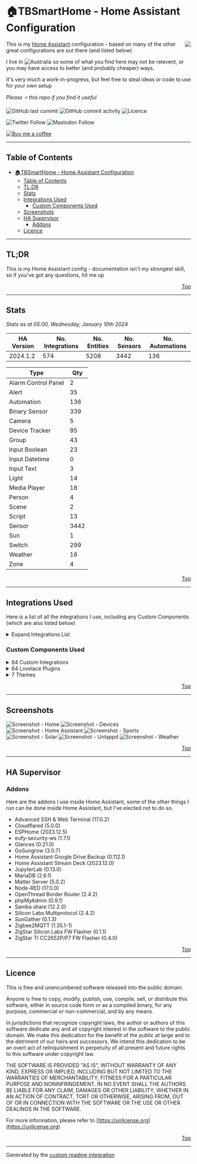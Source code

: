 # 🏠TBSmartHome - Home Assistant Configuration

<img align="right" src="./.assets/logo.png?raw=true">

This is my [Home Assistant](https://www.home-assistant.io/) configuration - based on many of the other great configurations are out there (and listed below)

I live in ![Australia](http://flags.ox3.in/mini/au.png) so some of what you find here may not be relevent, or you may have access to better (and probably cheaper) ways.

It's very much a work-in-progress, but feel free to steal ideas or code to use for your own setup

_Please :star: this repo if you find it useful_

![GitHub last commit](https://img.shields.io/github/last-commit/bacco007/HomeAssistantConfig?style=flat-square)
![GitHub commit activity](https://img.shields.io/github/commit-activity/w/bacco007/HomeAssistantConfig?style=flat-square)
![Licence](https://img.shields.io/badge/license-Unlicense-blue.svg?style=flat-square)

![Twitter Follow](https://img.shields.io/twitter/follow/bacco007?style=social)
![Mastodon Follow](https://img.shields.io/mastodon/follow/000451950?domain=https%3A%2F%2Fmastodon.social&style=social)

[![Buy me a coffee][buymeacoffee-shield]][buymeacoffee]

---

## Table of Contents

- [🏠TBSmartHome - Home Assistant Configuration](#tbsmarthome---home-assistant-configuration)
  - [Table of Contents](#table-of-contents)
  - [TL;DR](#tldr)
  - [Stats](#stats)
  - [Integrations Used](#integrations-used)
    - [Custom Components Used](#custom-components-used)
  - [Screenshots](#screenshots)
  - [HA Supervisor](#ha-supervisor)
    - [Addons](#addons)
  - [Licence](#licence)

---

## TL;DR

This is my Home Assistant config - documentation isn't my strongest skill, so if you've got any questions, hit me up

<p align="right"><a href="#top" title="Back to top">Top</a></p>

---

## Stats

_Stats as at 05:00, Wednesday, January 10th 2024_

| HA Version                               | No. Integrations                                        | No. Entities | No. Sensors | No. Automations |
| ---------------------------------------- | ------------------------------------------------------- | ------------ | ----------- | --------------- |
| 2024.1.2 | 574     | 5208         | 3442 | 136 |

Type | Qty
-- | --
Alarm Control Panel | 2
Alert | 35
Automation | 136
Binary Sensor | 339
Camera | 5
Device Tracker | 95
Group | 43
Input Boolean | 23
Input Datetime | 0
Input Text | 3
Light | 14
Media Player | 18
Person | 4
Scene | 2
Script | 13
Sensor | 3442
Sun | 1
Switch | 299
Weather | 16
Zone | 4

<p align="right"><a href="#top" title="Back to top">Top</a></p>

---

## Integrations Used

Here is a list of all the integrations I use, including any Custom Components (which are also listed below)

<details>
<summary>Expand Integrations List</summary>

| Name |
| --- |
| [accuweather](https://www.home-assistant.io/components/accuweather) |
| [accuweather.sensor](https://www.home-assistant.io/components/accuweather.sensor) |
| [accuweather.weather](https://www.home-assistant.io/components/accuweather.weather) |
| [adaptive_lighting](https://www.home-assistant.io/components/adaptive_lighting) |
| [adaptive_lighting.switch](https://www.home-assistant.io/components/adaptive_lighting.switch) |
| [adguard](https://www.home-assistant.io/components/adguard) |
| [adguard.sensor](https://www.home-assistant.io/components/adguard.sensor) |
| [adguard.switch](https://www.home-assistant.io/components/adguard.switch) |
| [airvisual](https://www.home-assistant.io/components/airvisual) |
| [airvisual.sensor](https://www.home-assistant.io/components/airvisual.sensor) |
| [airvisual_pro](https://www.home-assistant.io/components/airvisual_pro) |
| [alarm_control_panel](https://www.home-assistant.io/components/alarm_control_panel) |
| [alert](https://www.home-assistant.io/components/alert) |
| [analytics](https://www.home-assistant.io/components/analytics) |
| [androidtv](https://www.home-assistant.io/components/androidtv) |
| [androidtv.media_player](https://www.home-assistant.io/components/androidtv.media_player) |
| [androidtv_remote](https://www.home-assistant.io/components/androidtv_remote) |
| [androidtv_remote.media_player](https://www.home-assistant.io/components/androidtv_remote.media_player) |
| [androidtv_remote.remote](https://www.home-assistant.io/components/androidtv_remote.remote) |
| [anniversaries](https://www.home-assistant.io/components/anniversaries) |
| [anniversaries.calendar](https://www.home-assistant.io/components/anniversaries.calendar) |
| [anniversaries.sensor](https://www.home-assistant.io/components/anniversaries.sensor) |
| [api](https://www.home-assistant.io/components/api) |
| [apple_tv](https://www.home-assistant.io/components/apple_tv) |
| [apple_tv.media_player](https://www.home-assistant.io/components/apple_tv.media_player) |
| [apple_tv.remote](https://www.home-assistant.io/components/apple_tv.remote) |
| [application_credentials](https://www.home-assistant.io/components/application_credentials) |
| [assist_pipeline](https://www.home-assistant.io/components/assist_pipeline) |
| [astroweather](https://www.home-assistant.io/components/astroweather) |
| [astroweather.binary_sensor](https://www.home-assistant.io/components/astroweather.binary_sensor) |
| [astroweather.sensor](https://www.home-assistant.io/components/astroweather.sensor) |
| [astroweather.weather](https://www.home-assistant.io/components/astroweather.weather) |
| [auth](https://www.home-assistant.io/components/auth) |
| [auto_backup](https://www.home-assistant.io/components/auto_backup) |
| [auto_backup.sensor](https://www.home-assistant.io/components/auto_backup.sensor) |
| [automation](https://www.home-assistant.io/components/automation) |
| [average](https://www.home-assistant.io/components/average) |
| [average.sensor](https://www.home-assistant.io/components/average.sensor) |
| [bayesian.binary_sensor](https://www.home-assistant.io/components/bayesian.binary_sensor) |
| [binary_sensor](https://www.home-assistant.io/components/binary_sensor) |
| [ble_monitor](https://www.home-assistant.io/components/ble_monitor) |
| [ble_monitor.binary_sensor](https://www.home-assistant.io/components/ble_monitor.binary_sensor) |
| [ble_monitor.device_tracker](https://www.home-assistant.io/components/ble_monitor.device_tracker) |
| [ble_monitor.sensor](https://www.home-assistant.io/components/ble_monitor.sensor) |
| [blitzortung](https://www.home-assistant.io/components/blitzortung) |
| [blitzortung.geo_location](https://www.home-assistant.io/components/blitzortung.geo_location) |
| [blitzortung.sensor](https://www.home-assistant.io/components/blitzortung.sensor) |
| [blueprint](https://www.home-assistant.io/components/blueprint) |
| [bluetooth](https://www.home-assistant.io/components/bluetooth) |
| [bluetooth_adapters](https://www.home-assistant.io/components/bluetooth_adapters) |
| [bluetooth_le_tracker.device_tracker](https://www.home-assistant.io/components/bluetooth_le_tracker.device_tracker) |
| [browser_mod](https://www.home-assistant.io/components/browser_mod) |
| [browser_mod.binary_sensor](https://www.home-assistant.io/components/browser_mod.binary_sensor) |
| [browser_mod.camera](https://www.home-assistant.io/components/browser_mod.camera) |
| [browser_mod.light](https://www.home-assistant.io/components/browser_mod.light) |
| [browser_mod.media_player](https://www.home-assistant.io/components/browser_mod.media_player) |
| [browser_mod.sensor](https://www.home-assistant.io/components/browser_mod.sensor) |
| [bureau_of_meteorology](https://www.home-assistant.io/components/bureau_of_meteorology) |
| [bureau_of_meteorology.sensor](https://www.home-assistant.io/components/bureau_of_meteorology.sensor) |
| [bureau_of_meteorology.weather](https://www.home-assistant.io/components/bureau_of_meteorology.weather) |
| [button](https://www.home-assistant.io/components/button) |
| [calendar](https://www.home-assistant.io/components/calendar) |
| [camera](https://www.home-assistant.io/components/camera) |
| [cast](https://www.home-assistant.io/components/cast) |
| [cast.media_player](https://www.home-assistant.io/components/cast.media_player) |
| [cert_expiry](https://www.home-assistant.io/components/cert_expiry) |
| [cert_expiry.sensor](https://www.home-assistant.io/components/cert_expiry.sensor) |
| [climate](https://www.home-assistant.io/components/climate) |
| [clock_drift](https://www.home-assistant.io/components/clock_drift) |
| [cloud](https://www.home-assistant.io/components/cloud) |
| [cloud.binary_sensor](https://www.home-assistant.io/components/cloud.binary_sensor) |
| [cloud.stt](https://www.home-assistant.io/components/cloud.stt) |
| [cloud.tts](https://www.home-assistant.io/components/cloud.tts) |
| [cloudflare_tunnel_monitor](https://www.home-assistant.io/components/cloudflare_tunnel_monitor) |
| [cloudflare_tunnel_monitor.sensor](https://www.home-assistant.io/components/cloudflare_tunnel_monitor.sensor) |
| [co2signal](https://www.home-assistant.io/components/co2signal) |
| [co2signal.sensor](https://www.home-assistant.io/components/co2signal.sensor) |
| [color_extractor](https://www.home-assistant.io/components/color_extractor) |
| [command_line](https://www.home-assistant.io/components/command_line) |
| [command_line.binary_sensor](https://www.home-assistant.io/components/command_line.binary_sensor) |
| [command_line.sensor](https://www.home-assistant.io/components/command_line.sensor) |
| [config](https://www.home-assistant.io/components/config) |
| [conversation](https://www.home-assistant.io/components/conversation) |
| [counter](https://www.home-assistant.io/components/counter) |
| [cover](https://www.home-assistant.io/components/cover) |
| [cupertino](https://www.home-assistant.io/components/cupertino) |
| [custom_templates](https://www.home-assistant.io/components/custom_templates) |
| [daily](https://www.home-assistant.io/components/daily) |
| [daily.sensor](https://www.home-assistant.io/components/daily.sensor) |
| [default_config](https://www.home-assistant.io/components/default_config) |
| [derivative](https://www.home-assistant.io/components/derivative) |
| [derivative.sensor](https://www.home-assistant.io/components/derivative.sensor) |
| [device_automation](https://www.home-assistant.io/components/device_automation) |
| [device_tracker](https://www.home-assistant.io/components/device_tracker) |
| [dhcp](https://www.home-assistant.io/components/dhcp) |
| [diagnostics](https://www.home-assistant.io/components/diagnostics) |
| [doomsday_clock.sensor](https://www.home-assistant.io/components/doomsday_clock.sensor) |
| [dyson_local](https://www.home-assistant.io/components/dyson_local) |
| [dyson_local.binary_sensor](https://www.home-assistant.io/components/dyson_local.binary_sensor) |
| [dyson_local.button](https://www.home-assistant.io/components/dyson_local.button) |
| [dyson_local.climate](https://www.home-assistant.io/components/dyson_local.climate) |
| [dyson_local.fan](https://www.home-assistant.io/components/dyson_local.fan) |
| [dyson_local.select](https://www.home-assistant.io/components/dyson_local.select) |
| [dyson_local.sensor](https://www.home-assistant.io/components/dyson_local.sensor) |
| [dyson_local.switch](https://www.home-assistant.io/components/dyson_local.switch) |
| [energy](https://www.home-assistant.io/components/energy) |
| [energy.sensor](https://www.home-assistant.io/components/energy.sensor) |
| [esphome](https://www.home-assistant.io/components/esphome) |
| [esphome.button](https://www.home-assistant.io/components/esphome.button) |
| [esphome.sensor](https://www.home-assistant.io/components/esphome.sensor) |
| [esphome.switch](https://www.home-assistant.io/components/esphome.switch) |
| [esphome.update](https://www.home-assistant.io/components/esphome.update) |
| [eufy_security](https://www.home-assistant.io/components/eufy_security) |
| [eufy_security.alarm_control_panel](https://www.home-assistant.io/components/eufy_security.alarm_control_panel) |
| [eufy_security.binary_sensor](https://www.home-assistant.io/components/eufy_security.binary_sensor) |
| [eufy_security.button](https://www.home-assistant.io/components/eufy_security.button) |
| [eufy_security.camera](https://www.home-assistant.io/components/eufy_security.camera) |
| [eufy_security.image](https://www.home-assistant.io/components/eufy_security.image) |
| [eufy_security.lock](https://www.home-assistant.io/components/eufy_security.lock) |
| [eufy_security.number](https://www.home-assistant.io/components/eufy_security.number) |
| [eufy_security.select](https://www.home-assistant.io/components/eufy_security.select) |
| [eufy_security.sensor](https://www.home-assistant.io/components/eufy_security.sensor) |
| [eufy_security.switch](https://www.home-assistant.io/components/eufy_security.switch) |
| [event](https://www.home-assistant.io/components/event) |
| [fan](https://www.home-assistant.io/components/fan) |
| [fastdotcom](https://www.home-assistant.io/components/fastdotcom) |
| [fastdotcom.sensor](https://www.home-assistant.io/components/fastdotcom.sensor) |
| [feedparser.sensor](https://www.home-assistant.io/components/feedparser.sensor) |
| [feedreader](https://www.home-assistant.io/components/feedreader) |
| [ffmpeg](https://www.home-assistant.io/components/ffmpeg) |
| [file.notify](https://www.home-assistant.io/components/file.notify) |
| [file_upload](https://www.home-assistant.io/components/file_upload) |
| [filter.sensor](https://www.home-assistant.io/components/filter.sensor) |
| [flightradar24](https://www.home-assistant.io/components/flightradar24) |
| [flightradar24.sensor](https://www.home-assistant.io/components/flightradar24.sensor) |
| [fontawesome](https://www.home-assistant.io/components/fontawesome) |
| [forecast_solar](https://www.home-assistant.io/components/forecast_solar) |
| [forecast_solar.sensor](https://www.home-assistant.io/components/forecast_solar.sensor) |
| [frontend](https://www.home-assistant.io/components/frontend) |
| [garbage_collection](https://www.home-assistant.io/components/garbage_collection) |
| [garbage_collection.calendar](https://www.home-assistant.io/components/garbage_collection.calendar) |
| [garbage_collection.sensor](https://www.home-assistant.io/components/garbage_collection.sensor) |
| [gdacs](https://www.home-assistant.io/components/gdacs) |
| [gdacs.geo_location](https://www.home-assistant.io/components/gdacs.geo_location) |
| [gdacs.sensor](https://www.home-assistant.io/components/gdacs.sensor) |
| [geo_location](https://www.home-assistant.io/components/geo_location) |
| [github](https://www.home-assistant.io/components/github) |
| [github.sensor](https://www.home-assistant.io/components/github.sensor) |
| [glances](https://www.home-assistant.io/components/glances) |
| [glances.sensor](https://www.home-assistant.io/components/glances.sensor) |
| [google](https://www.home-assistant.io/components/google) |
| [google.calendar](https://www.home-assistant.io/components/google.calendar) |
| [google_fit](https://www.home-assistant.io/components/google_fit) |
| [google_fit.sensor](https://www.home-assistant.io/components/google_fit.sensor) |
| [google_translate.tts](https://www.home-assistant.io/components/google_translate.tts) |
| [group](https://www.home-assistant.io/components/group) |
| [group.light](https://www.home-assistant.io/components/group.light) |
| [group.notify](https://www.home-assistant.io/components/group.notify) |
| [gtfs2](https://www.home-assistant.io/components/gtfs2) |
| [gtfs2.sensor](https://www.home-assistant.io/components/gtfs2.sensor) |
| [gtfs_rt.sensor](https://www.home-assistant.io/components/gtfs_rt.sensor) |
| [hacs](https://www.home-assistant.io/components/hacs) |
| [hacs.sensor](https://www.home-assistant.io/components/hacs.sensor) |
| [hacs.update](https://www.home-assistant.io/components/hacs.update) |
| [hardware](https://www.home-assistant.io/components/hardware) |
| [harmony](https://www.home-assistant.io/components/harmony) |
| [harmony.remote](https://www.home-assistant.io/components/harmony.remote) |
| [harmony.select](https://www.home-assistant.io/components/harmony.select) |
| [harmony.switch](https://www.home-assistant.io/components/harmony.switch) |
| [hassio](https://www.home-assistant.io/components/hassio) |
| [hassio.binary_sensor](https://www.home-assistant.io/components/hassio.binary_sensor) |
| [hassio.sensor](https://www.home-assistant.io/components/hassio.sensor) |
| [hassio.update](https://www.home-assistant.io/components/hassio.update) |
| [hdhomerun](https://www.home-assistant.io/components/hdhomerun) |
| [hdhomerun.binary_sensor](https://www.home-assistant.io/components/hdhomerun.binary_sensor) |
| [hdhomerun.button](https://www.home-assistant.io/components/hdhomerun.button) |
| [hdhomerun.select](https://www.home-assistant.io/components/hdhomerun.select) |
| [hdhomerun.sensor](https://www.home-assistant.io/components/hdhomerun.sensor) |
| [hdhomerun.update](https://www.home-assistant.io/components/hdhomerun.update) |
| [here_travel_time](https://www.home-assistant.io/components/here_travel_time) |
| [here_travel_time.sensor](https://www.home-assistant.io/components/here_travel_time.sensor) |
| [history](https://www.home-assistant.io/components/history) |
| [history_stats.sensor](https://www.home-assistant.io/components/history_stats.sensor) |
| [holiday](https://www.home-assistant.io/components/holiday) |
| [holiday.calendar](https://www.home-assistant.io/components/holiday.calendar) |
| [holidays](https://www.home-assistant.io/components/holidays) |
| [holidays.calendar](https://www.home-assistant.io/components/holidays.calendar) |
| [homeassistant](https://www.home-assistant.io/components/homeassistant) |
| [homeassistant.scene](https://www.home-assistant.io/components/homeassistant.scene) |
| [homeassistant_alerts](https://www.home-assistant.io/components/homeassistant_alerts) |
| [homeassistant_hardware](https://www.home-assistant.io/components/homeassistant_hardware) |
| [homeassistant_sky_connect](https://www.home-assistant.io/components/homeassistant_sky_connect) |
| [homekit](https://www.home-assistant.io/components/homekit) |
| [http](https://www.home-assistant.io/components/http) |
| [humidifier](https://www.home-assistant.io/components/humidifier) |
| [iaquk](https://www.home-assistant.io/components/iaquk) |
| [iaquk.sensor](https://www.home-assistant.io/components/iaquk.sensor) |
| [ibeacon](https://www.home-assistant.io/components/ibeacon) |
| [ibeacon.device_tracker](https://www.home-assistant.io/components/ibeacon.device_tracker) |
| [ibeacon.sensor](https://www.home-assistant.io/components/ibeacon.sensor) |
| [ical](https://www.home-assistant.io/components/ical) |
| [ical.calendar](https://www.home-assistant.io/components/ical.calendar) |
| [ical.sensor](https://www.home-assistant.io/components/ical.sensor) |
| [icloud3](https://www.home-assistant.io/components/icloud3) |
| [icloud3.device_tracker](https://www.home-assistant.io/components/icloud3.device_tracker) |
| [icloud3.sensor](https://www.home-assistant.io/components/icloud3.sensor) |
| [illuminance](https://www.home-assistant.io/components/illuminance) |
| [illuminance.sensor](https://www.home-assistant.io/components/illuminance.sensor) |
| [image](https://www.home-assistant.io/components/image) |
| [image_upload](https://www.home-assistant.io/components/image_upload) |
| [influxdb](https://www.home-assistant.io/components/influxdb) |
| [input_boolean](https://www.home-assistant.io/components/input_boolean) |
| [input_button](https://www.home-assistant.io/components/input_button) |
| [input_datetime](https://www.home-assistant.io/components/input_datetime) |
| [input_number](https://www.home-assistant.io/components/input_number) |
| [input_select](https://www.home-assistant.io/components/input_select) |
| [input_text](https://www.home-assistant.io/components/input_text) |
| [integration](https://www.home-assistant.io/components/integration) |
| [integration.sensor](https://www.home-assistant.io/components/integration.sensor) |
| [ios](https://www.home-assistant.io/components/ios) |
| [ios.notify](https://www.home-assistant.io/components/ios.notify) |
| [ios.sensor](https://www.home-assistant.io/components/ios.sensor) |
| [iss](https://www.home-assistant.io/components/iss) |
| [iss.sensor](https://www.home-assistant.io/components/iss.sensor) |
| [lastfm](https://www.home-assistant.io/components/lastfm) |
| [lastfm.sensor](https://www.home-assistant.io/components/lastfm.sensor) |
| [lawn_mower](https://www.home-assistant.io/components/lawn_mower) |
| [light](https://www.home-assistant.io/components/light) |
| [local_calendar](https://www.home-assistant.io/components/local_calendar) |
| [local_calendar.calendar](https://www.home-assistant.io/components/local_calendar.calendar) |
| [local_ip](https://www.home-assistant.io/components/local_ip) |
| [local_ip.sensor](https://www.home-assistant.io/components/local_ip.sensor) |
| [localtuya](https://www.home-assistant.io/components/localtuya) |
| [localtuya.sensor](https://www.home-assistant.io/components/localtuya.sensor) |
| [lock](https://www.home-assistant.io/components/lock) |
| [logbook](https://www.home-assistant.io/components/logbook) |
| [logger](https://www.home-assistant.io/components/logger) |
| [lovelace](https://www.home-assistant.io/components/lovelace) |
| [lovelace_gen](https://www.home-assistant.io/components/lovelace_gen) |
| [map](https://www.home-assistant.io/components/map) |
| [mastodon_profile_stats](https://www.home-assistant.io/components/mastodon_profile_stats) |
| [mastodon_profile_stats.sensor](https://www.home-assistant.io/components/mastodon_profile_stats.sensor) |
| [matter](https://www.home-assistant.io/components/matter) |
| [matter.binary_sensor](https://www.home-assistant.io/components/matter.binary_sensor) |
| [matter.climate](https://www.home-assistant.io/components/matter.climate) |
| [matter.cover](https://www.home-assistant.io/components/matter.cover) |
| [matter.event](https://www.home-assistant.io/components/matter.event) |
| [matter.light](https://www.home-assistant.io/components/matter.light) |
| [matter.lock](https://www.home-assistant.io/components/matter.lock) |
| [matter.sensor](https://www.home-assistant.io/components/matter.sensor) |
| [matter.switch](https://www.home-assistant.io/components/matter.switch) |
| [media_extractor](https://www.home-assistant.io/components/media_extractor) |
| [media_player](https://www.home-assistant.io/components/media_player) |
| [media_source](https://www.home-assistant.io/components/media_source) |
| [met](https://www.home-assistant.io/components/met) |
| [met.weather](https://www.home-assistant.io/components/met.weather) |
| [mobile_app](https://www.home-assistant.io/components/mobile_app) |
| [mobile_app.binary_sensor](https://www.home-assistant.io/components/mobile_app.binary_sensor) |
| [mobile_app.device_tracker](https://www.home-assistant.io/components/mobile_app.device_tracker) |
| [mobile_app.notify](https://www.home-assistant.io/components/mobile_app.notify) |
| [mobile_app.sensor](https://www.home-assistant.io/components/mobile_app.sensor) |
| [monitor_docker](https://www.home-assistant.io/components/monitor_docker) |
| [monitor_docker.button](https://www.home-assistant.io/components/monitor_docker.button) |
| [monitor_docker.sensor](https://www.home-assistant.io/components/monitor_docker.sensor) |
| [monitor_docker.switch](https://www.home-assistant.io/components/monitor_docker.switch) |
| [moon](https://www.home-assistant.io/components/moon) |
| [moon.sensor](https://www.home-assistant.io/components/moon.sensor) |
| [mqtt](https://www.home-assistant.io/components/mqtt) |
| [mqtt.alarm_control_panel](https://www.home-assistant.io/components/mqtt.alarm_control_panel) |
| [mqtt.binary_sensor](https://www.home-assistant.io/components/mqtt.binary_sensor) |
| [mqtt.button](https://www.home-assistant.io/components/mqtt.button) |
| [mqtt.camera](https://www.home-assistant.io/components/mqtt.camera) |
| [mqtt.climate](https://www.home-assistant.io/components/mqtt.climate) |
| [mqtt.cover](https://www.home-assistant.io/components/mqtt.cover) |
| [mqtt.device_tracker](https://www.home-assistant.io/components/mqtt.device_tracker) |
| [mqtt.event](https://www.home-assistant.io/components/mqtt.event) |
| [mqtt.fan](https://www.home-assistant.io/components/mqtt.fan) |
| [mqtt.humidifier](https://www.home-assistant.io/components/mqtt.humidifier) |
| [mqtt.image](https://www.home-assistant.io/components/mqtt.image) |
| [mqtt.lawn_mower](https://www.home-assistant.io/components/mqtt.lawn_mower) |
| [mqtt.light](https://www.home-assistant.io/components/mqtt.light) |
| [mqtt.lock](https://www.home-assistant.io/components/mqtt.lock) |
| [mqtt.number](https://www.home-assistant.io/components/mqtt.number) |
| [mqtt.scene](https://www.home-assistant.io/components/mqtt.scene) |
| [mqtt.select](https://www.home-assistant.io/components/mqtt.select) |
| [mqtt.sensor](https://www.home-assistant.io/components/mqtt.sensor) |
| [mqtt.siren](https://www.home-assistant.io/components/mqtt.siren) |
| [mqtt.switch](https://www.home-assistant.io/components/mqtt.switch) |
| [mqtt.text](https://www.home-assistant.io/components/mqtt.text) |
| [mqtt.update](https://www.home-assistant.io/components/mqtt.update) |
| [mqtt.vacuum](https://www.home-assistant.io/components/mqtt.vacuum) |
| [mqtt.valve](https://www.home-assistant.io/components/mqtt.valve) |
| [mqtt.water_heater](https://www.home-assistant.io/components/mqtt.water_heater) |
| [multiscrape](https://www.home-assistant.io/components/multiscrape) |
| [multiscrape.sensor](https://www.home-assistant.io/components/multiscrape.sensor) |
| [my](https://www.home-assistant.io/components/my) |
| [myjdownloader](https://www.home-assistant.io/components/myjdownloader) |
| [myjdownloader.binary_sensor](https://www.home-assistant.io/components/myjdownloader.binary_sensor) |
| [myjdownloader.sensor](https://www.home-assistant.io/components/myjdownloader.sensor) |
| [myjdownloader.switch](https://www.home-assistant.io/components/myjdownloader.switch) |
| [myjdownloader.update](https://www.home-assistant.io/components/myjdownloader.update) |
| [network](https://www.home-assistant.io/components/network) |
| [network_scanner](https://www.home-assistant.io/components/network_scanner) |
| [network_scanner.sensor](https://www.home-assistant.io/components/network_scanner.sensor) |
| [nodered](https://www.home-assistant.io/components/nodered) |
| [nodered.sensor](https://www.home-assistant.io/components/nodered.sensor) |
| [notify](https://www.home-assistant.io/components/notify) |
| [nsw_air_quality.sensor](https://www.home-assistant.io/components/nsw_air_quality.sensor) |
| [nsw_fuel_station](https://www.home-assistant.io/components/nsw_fuel_station) |
| [nsw_fuel_station.sensor](https://www.home-assistant.io/components/nsw_fuel_station.sensor) |
| [nsw_rural_fire_service_feed.geo_location](https://www.home-assistant.io/components/nsw_rural_fire_service_feed.geo_location) |
| [nsw_rural_fire_service_fire_danger](https://www.home-assistant.io/components/nsw_rural_fire_service_fire_danger) |
| [nsw_rural_fire_service_fire_danger.binary_sensor](https://www.home-assistant.io/components/nsw_rural_fire_service_fire_danger.binary_sensor) |
| [nsw_rural_fire_service_fire_danger.sensor](https://www.home-assistant.io/components/nsw_rural_fire_service_fire_danger.sensor) |
| [number](https://www.home-assistant.io/components/number) |
| [onboarding](https://www.home-assistant.io/components/onboarding) |
| [opennem](https://www.home-assistant.io/components/opennem) |
| [opennem.sensor](https://www.home-assistant.io/components/opennem.sensor) |
| [openuv](https://www.home-assistant.io/components/openuv) |
| [openuv.binary_sensor](https://www.home-assistant.io/components/openuv.binary_sensor) |
| [openuv.sensor](https://www.home-assistant.io/components/openuv.sensor) |
| [openweathermap](https://www.home-assistant.io/components/openweathermap) |
| [openweathermap.sensor](https://www.home-assistant.io/components/openweathermap.sensor) |
| [openweathermap.weather](https://www.home-assistant.io/components/openweathermap.weather) |
| [otbr](https://www.home-assistant.io/components/otbr) |
| [panel_custom](https://www.home-assistant.io/components/panel_custom) |
| [persistent_notification](https://www.home-assistant.io/components/persistent_notification) |
| [person](https://www.home-assistant.io/components/person) |
| [ping](https://www.home-assistant.io/components/ping) |
| [ping.binary_sensor](https://www.home-assistant.io/components/ping.binary_sensor) |
| [ping.device_tracker](https://www.home-assistant.io/components/ping.device_tracker) |
| [pirateweather](https://www.home-assistant.io/components/pirateweather) |
| [pirateweather.sensor](https://www.home-assistant.io/components/pirateweather.sensor) |
| [pirateweather.weather](https://www.home-assistant.io/components/pirateweather.weather) |
| [plex](https://www.home-assistant.io/components/plex) |
| [plex.button](https://www.home-assistant.io/components/plex.button) |
| [plex.media_player](https://www.home-assistant.io/components/plex.media_player) |
| [plex.sensor](https://www.home-assistant.io/components/plex.sensor) |
| [plex.update](https://www.home-assistant.io/components/plex.update) |
| [plex_recently_added.sensor](https://www.home-assistant.io/components/plex_recently_added.sensor) |
| [powercalc](https://www.home-assistant.io/components/powercalc) |
| [powercalc.sensor](https://www.home-assistant.io/components/powercalc.sensor) |
| [private_ble_device](https://www.home-assistant.io/components/private_ble_device) |
| [private_ble_device.device_tracker](https://www.home-assistant.io/components/private_ble_device.device_tracker) |
| [private_ble_device.sensor](https://www.home-assistant.io/components/private_ble_device.sensor) |
| [profiler](https://www.home-assistant.io/components/profiler) |
| [prometheus_query.sensor](https://www.home-assistant.io/components/prometheus_query.sensor) |
| [proximity](https://www.home-assistant.io/components/proximity) |
| [proxmoxve](https://www.home-assistant.io/components/proxmoxve) |
| [proxmoxve.binary_sensor](https://www.home-assistant.io/components/proxmoxve.binary_sensor) |
| [proxmoxve.button](https://www.home-assistant.io/components/proxmoxve.button) |
| [proxmoxve.sensor](https://www.home-assistant.io/components/proxmoxve.sensor) |
| [pyscript](https://www.home-assistant.io/components/pyscript) |
| [python_script](https://www.home-assistant.io/components/python_script) |
| [qbittorrent](https://www.home-assistant.io/components/qbittorrent) |
| [qbittorrent.sensor](https://www.home-assistant.io/components/qbittorrent.sensor) |
| [qbittorrent_alt](https://www.home-assistant.io/components/qbittorrent_alt) |
| [qbittorrent_alt.button](https://www.home-assistant.io/components/qbittorrent_alt.button) |
| [qbittorrent_alt.number](https://www.home-assistant.io/components/qbittorrent_alt.number) |
| [qbittorrent_alt.sensor](https://www.home-assistant.io/components/qbittorrent_alt.sensor) |
| [qbittorrent_alt.switch](https://www.home-assistant.io/components/qbittorrent_alt.switch) |
| [radarr](https://www.home-assistant.io/components/radarr) |
| [radarr.binary_sensor](https://www.home-assistant.io/components/radarr.binary_sensor) |
| [radarr.calendar](https://www.home-assistant.io/components/radarr.calendar) |
| [radarr.sensor](https://www.home-assistant.io/components/radarr.sensor) |
| [radarr_upcoming_media.sensor](https://www.home-assistant.io/components/radarr_upcoming_media.sensor) |
| [radio_browser](https://www.home-assistant.io/components/radio_browser) |
| [readme](https://www.home-assistant.io/components/readme) |
| [recorder](https://www.home-assistant.io/components/recorder) |
| [remote](https://www.home-assistant.io/components/remote) |
| [repairs](https://www.home-assistant.io/components/repairs) |
| [rest](https://www.home-assistant.io/components/rest) |
| [rest.sensor](https://www.home-assistant.io/components/rest.sensor) |
| [rocketlaunchlive](https://www.home-assistant.io/components/rocketlaunchlive) |
| [rocketlaunchlive.sensor](https://www.home-assistant.io/components/rocketlaunchlive.sensor) |
| [sabnzbd](https://www.home-assistant.io/components/sabnzbd) |
| [sabnzbd.sensor](https://www.home-assistant.io/components/sabnzbd.sensor) |
| [satellitetracker](https://www.home-assistant.io/components/satellitetracker) |
| [satellitetracker.binary_sensor](https://www.home-assistant.io/components/satellitetracker.binary_sensor) |
| [satellitetracker.device_tracker](https://www.home-assistant.io/components/satellitetracker.device_tracker) |
| [satellitetracker.sensor](https://www.home-assistant.io/components/satellitetracker.sensor) |
| [scene](https://www.home-assistant.io/components/scene) |
| [schedule](https://www.home-assistant.io/components/schedule) |
| [script](https://www.home-assistant.io/components/script) |
| [search](https://www.home-assistant.io/components/search) |
| [season](https://www.home-assistant.io/components/season) |
| [season.sensor](https://www.home-assistant.io/components/season.sensor) |
| [select](https://www.home-assistant.io/components/select) |
| [sensibo](https://www.home-assistant.io/components/sensibo) |
| [sensibo.binary_sensor](https://www.home-assistant.io/components/sensibo.binary_sensor) |
| [sensibo.button](https://www.home-assistant.io/components/sensibo.button) |
| [sensibo.climate](https://www.home-assistant.io/components/sensibo.climate) |
| [sensibo.number](https://www.home-assistant.io/components/sensibo.number) |
| [sensibo.select](https://www.home-assistant.io/components/sensibo.select) |
| [sensibo.sensor](https://www.home-assistant.io/components/sensibo.sensor) |
| [sensibo.switch](https://www.home-assistant.io/components/sensibo.switch) |
| [sensibo.update](https://www.home-assistant.io/components/sensibo.update) |
| [sensor](https://www.home-assistant.io/components/sensor) |
| [shell_command](https://www.home-assistant.io/components/shell_command) |
| [simpleicons](https://www.home-assistant.io/components/simpleicons) |
| [siren](https://www.home-assistant.io/components/siren) |
| [slack](https://www.home-assistant.io/components/slack) |
| [slack.notify](https://www.home-assistant.io/components/slack.notify) |
| [slack.sensor](https://www.home-assistant.io/components/slack.sensor) |
| [smartthinq_sensors](https://www.home-assistant.io/components/smartthinq_sensors) |
| [smartthinq_sensors.binary_sensor](https://www.home-assistant.io/components/smartthinq_sensors.binary_sensor) |
| [smartthinq_sensors.button](https://www.home-assistant.io/components/smartthinq_sensors.button) |
| [smartthinq_sensors.climate](https://www.home-assistant.io/components/smartthinq_sensors.climate) |
| [smartthinq_sensors.fan](https://www.home-assistant.io/components/smartthinq_sensors.fan) |
| [smartthinq_sensors.humidifier](https://www.home-assistant.io/components/smartthinq_sensors.humidifier) |
| [smartthinq_sensors.light](https://www.home-assistant.io/components/smartthinq_sensors.light) |
| [smartthinq_sensors.select](https://www.home-assistant.io/components/smartthinq_sensors.select) |
| [smartthinq_sensors.sensor](https://www.home-assistant.io/components/smartthinq_sensors.sensor) |
| [smartthinq_sensors.switch](https://www.home-assistant.io/components/smartthinq_sensors.switch) |
| [smartthinq_sensors.water_heater](https://www.home-assistant.io/components/smartthinq_sensors.water_heater) |
| [snmp.sensor](https://www.home-assistant.io/components/snmp.sensor) |
| [solcast_solar](https://www.home-assistant.io/components/solcast_solar) |
| [solcast_solar.sensor](https://www.home-assistant.io/components/solcast_solar.sensor) |
| [sonarr](https://www.home-assistant.io/components/sonarr) |
| [sonarr.sensor](https://www.home-assistant.io/components/sonarr.sensor) |
| [sonarr_upcoming_media.sensor](https://www.home-assistant.io/components/sonarr_upcoming_media.sensor) |
| [sonos](https://www.home-assistant.io/components/sonos) |
| [sonos.binary_sensor](https://www.home-assistant.io/components/sonos.binary_sensor) |
| [sonos.media_player](https://www.home-assistant.io/components/sonos.media_player) |
| [sonos.number](https://www.home-assistant.io/components/sonos.number) |
| [sonos.sensor](https://www.home-assistant.io/components/sonos.sensor) |
| [sonos.switch](https://www.home-assistant.io/components/sonos.switch) |
| [speedtestdotnet](https://www.home-assistant.io/components/speedtestdotnet) |
| [speedtestdotnet.sensor](https://www.home-assistant.io/components/speedtestdotnet.sensor) |
| [spook](https://www.home-assistant.io/components/spook) |
| [spook.binary_sensor](https://www.home-assistant.io/components/spook.binary_sensor) |
| [spook.button](https://www.home-assistant.io/components/spook.button) |
| [spook.event](https://www.home-assistant.io/components/spook.event) |
| [spook.number](https://www.home-assistant.io/components/spook.number) |
| [spook.select](https://www.home-assistant.io/components/spook.select) |
| [spook.sensor](https://www.home-assistant.io/components/spook.sensor) |
| [spook.switch](https://www.home-assistant.io/components/spook.switch) |
| [spook.time](https://www.home-assistant.io/components/spook.time) |
| [spotify](https://www.home-assistant.io/components/spotify) |
| [spotify.media_player](https://www.home-assistant.io/components/spotify.media_player) |
| [sql](https://www.home-assistant.io/components/sql) |
| [sql.sensor](https://www.home-assistant.io/components/sql.sensor) |
| [ssdp](https://www.home-assistant.io/components/ssdp) |
| [start_time](https://www.home-assistant.io/components/start_time) |
| [start_time.sensor](https://www.home-assistant.io/components/start_time.sensor) |
| [statistics.sensor](https://www.home-assistant.io/components/statistics.sensor) |
| [stream](https://www.home-assistant.io/components/stream) |
| [stt](https://www.home-assistant.io/components/stt) |
| [sun](https://www.home-assistant.io/components/sun) |
| [sun.sensor](https://www.home-assistant.io/components/sun.sensor) |
| [sun2](https://www.home-assistant.io/components/sun2) |
| [sun2.binary_sensor](https://www.home-assistant.io/components/sun2.binary_sensor) |
| [sun2.sensor](https://www.home-assistant.io/components/sun2.sensor) |
| [switch](https://www.home-assistant.io/components/switch) |
| [synology_dsm](https://www.home-assistant.io/components/synology_dsm) |
| [synology_dsm.binary_sensor](https://www.home-assistant.io/components/synology_dsm.binary_sensor) |
| [synology_dsm.button](https://www.home-assistant.io/components/synology_dsm.button) |
| [synology_dsm.camera](https://www.home-assistant.io/components/synology_dsm.camera) |
| [synology_dsm.sensor](https://www.home-assistant.io/components/synology_dsm.sensor) |
| [synology_dsm.switch](https://www.home-assistant.io/components/synology_dsm.switch) |
| [synology_dsm.update](https://www.home-assistant.io/components/synology_dsm.update) |
| [syslog.notify](https://www.home-assistant.io/components/syslog.notify) |
| [system_health](https://www.home-assistant.io/components/system_health) |
| [system_log](https://www.home-assistant.io/components/system_log) |
| [systemmonitor](https://www.home-assistant.io/components/systemmonitor) |
| [systemmonitor.sensor](https://www.home-assistant.io/components/systemmonitor.sensor) |
| [tag](https://www.home-assistant.io/components/tag) |
| [tautulli](https://www.home-assistant.io/components/tautulli) |
| [tautulli.sensor](https://www.home-assistant.io/components/tautulli.sensor) |
| [teamtracker](https://www.home-assistant.io/components/teamtracker) |
| [teamtracker.sensor](https://www.home-assistant.io/components/teamtracker.sensor) |
| [temperature_feels_like.sensor](https://www.home-assistant.io/components/temperature_feels_like.sensor) |
| [template](https://www.home-assistant.io/components/template) |
| [template.binary_sensor](https://www.home-assistant.io/components/template.binary_sensor) |
| [template.sensor](https://www.home-assistant.io/components/template.sensor) |
| [template.switch](https://www.home-assistant.io/components/template.switch) |
| [template.weather](https://www.home-assistant.io/components/template.weather) |
| [text](https://www.home-assistant.io/components/text) |
| [thermal_comfort](https://www.home-assistant.io/components/thermal_comfort) |
| [thermal_comfort.sensor](https://www.home-assistant.io/components/thermal_comfort.sensor) |
| [thread](https://www.home-assistant.io/components/thread) |
| [time](https://www.home-assistant.io/components/time) |
| [time_date.sensor](https://www.home-assistant.io/components/time_date.sensor) |
| [timer](https://www.home-assistant.io/components/timer) |
| [tod.binary_sensor](https://www.home-assistant.io/components/tod.binary_sensor) |
| [tomorrowio](https://www.home-assistant.io/components/tomorrowio) |
| [tomorrowio.sensor](https://www.home-assistant.io/components/tomorrowio.sensor) |
| [tomorrowio.weather](https://www.home-assistant.io/components/tomorrowio.weather) |
| [trace](https://www.home-assistant.io/components/trace) |
| [trakt_tv](https://www.home-assistant.io/components/trakt_tv) |
| [transport_nsw.sensor](https://www.home-assistant.io/components/transport_nsw.sensor) |
| [trend.binary_sensor](https://www.home-assistant.io/components/trend.binary_sensor) |
| [tts](https://www.home-assistant.io/components/tts) |
| [tuya](https://www.home-assistant.io/components/tuya) |
| [tuya.alarm_control_panel](https://www.home-assistant.io/components/tuya.alarm_control_panel) |
| [tuya.binary_sensor](https://www.home-assistant.io/components/tuya.binary_sensor) |
| [tuya.button](https://www.home-assistant.io/components/tuya.button) |
| [tuya.camera](https://www.home-assistant.io/components/tuya.camera) |
| [tuya.climate](https://www.home-assistant.io/components/tuya.climate) |
| [tuya.cover](https://www.home-assistant.io/components/tuya.cover) |
| [tuya.fan](https://www.home-assistant.io/components/tuya.fan) |
| [tuya.humidifier](https://www.home-assistant.io/components/tuya.humidifier) |
| [tuya.light](https://www.home-assistant.io/components/tuya.light) |
| [tuya.number](https://www.home-assistant.io/components/tuya.number) |
| [tuya.scene](https://www.home-assistant.io/components/tuya.scene) |
| [tuya.select](https://www.home-assistant.io/components/tuya.select) |
| [tuya.sensor](https://www.home-assistant.io/components/tuya.sensor) |
| [tuya.siren](https://www.home-assistant.io/components/tuya.siren) |
| [tuya.switch](https://www.home-assistant.io/components/tuya.switch) |
| [tuya.vacuum](https://www.home-assistant.io/components/tuya.vacuum) |
| [unifi](https://www.home-assistant.io/components/unifi) |
| [unifi.button](https://www.home-assistant.io/components/unifi.button) |
| [unifi.device_tracker](https://www.home-assistant.io/components/unifi.device_tracker) |
| [unifi.image](https://www.home-assistant.io/components/unifi.image) |
| [unifi.sensor](https://www.home-assistant.io/components/unifi.sensor) |
| [unifi.switch](https://www.home-assistant.io/components/unifi.switch) |
| [unifi.update](https://www.home-assistant.io/components/unifi.update) |
| [unifi_status.switch](https://www.home-assistant.io/components/unifi_status.switch) |
| [unifics](https://www.home-assistant.io/components/unifics) |
| [unifics.sensor](https://www.home-assistant.io/components/unifics.sensor) |
| [unifigateway.sensor](https://www.home-assistant.io/components/unifigateway.sensor) |
| [universal.media_player](https://www.home-assistant.io/components/universal.media_player) |
| [untappd.sensor](https://www.home-assistant.io/components/untappd.sensor) |
| [update](https://www.home-assistant.io/components/update) |
| [uptime](https://www.home-assistant.io/components/uptime) |
| [uptime.sensor](https://www.home-assistant.io/components/uptime.sensor) |
| [uptime_kuma](https://www.home-assistant.io/components/uptime_kuma) |
| [uptime_kuma.binary_sensor](https://www.home-assistant.io/components/uptime_kuma.binary_sensor) |
| [uptime_kuma.sensor](https://www.home-assistant.io/components/uptime_kuma.sensor) |
| [usb](https://www.home-assistant.io/components/usb) |
| [utility_meter](https://www.home-assistant.io/components/utility_meter) |
| [utility_meter.sensor](https://www.home-assistant.io/components/utility_meter.sensor) |
| [vacuum](https://www.home-assistant.io/components/vacuum) |
| [valve](https://www.home-assistant.io/components/valve) |
| [version](https://www.home-assistant.io/components/version) |
| [version.binary_sensor](https://www.home-assistant.io/components/version.binary_sensor) |
| [version.sensor](https://www.home-assistant.io/components/version.sensor) |
| [visualcrossing](https://www.home-assistant.io/components/visualcrossing) |
| [visualcrossing.weather](https://www.home-assistant.io/components/visualcrossing.weather) |
| [wake_on_lan](https://www.home-assistant.io/components/wake_on_lan) |
| [wake_word](https://www.home-assistant.io/components/wake_word) |
| [waqi](https://www.home-assistant.io/components/waqi) |
| [waqi.sensor](https://www.home-assistant.io/components/waqi.sensor) |
| [waste_collection_schedule](https://www.home-assistant.io/components/waste_collection_schedule) |
| [waste_collection_schedule.calendar](https://www.home-assistant.io/components/waste_collection_schedule.calendar) |
| [waste_collection_schedule.sensor](https://www.home-assistant.io/components/waste_collection_schedule.sensor) |
| [watchman](https://www.home-assistant.io/components/watchman) |
| [watchman.sensor](https://www.home-assistant.io/components/watchman.sensor) |
| [water_heater](https://www.home-assistant.io/components/water_heater) |
| [waternsw.sensor](https://www.home-assistant.io/components/waternsw.sensor) |
| [weather](https://www.home-assistant.io/components/weather) |
| [weatherflow](https://www.home-assistant.io/components/weatherflow) |
| [weatherflow.sensor](https://www.home-assistant.io/components/weatherflow.sensor) |
| [weatherflow_forecast](https://www.home-assistant.io/components/weatherflow_forecast) |
| [weatherflow_forecast.binary_sensor](https://www.home-assistant.io/components/weatherflow_forecast.binary_sensor) |
| [weatherflow_forecast.sensor](https://www.home-assistant.io/components/weatherflow_forecast.sensor) |
| [weatherflow_forecast.weather](https://www.home-assistant.io/components/weatherflow_forecast.weather) |
| [webhook](https://www.home-assistant.io/components/webhook) |
| [webostv](https://www.home-assistant.io/components/webostv) |
| [webostv.media_player](https://www.home-assistant.io/components/webostv.media_player) |
| [webostv.notify](https://www.home-assistant.io/components/webostv.notify) |
| [websocket_api](https://www.home-assistant.io/components/websocket_api) |
| [workday](https://www.home-assistant.io/components/workday) |
| [workday.binary_sensor](https://www.home-assistant.io/components/workday.binary_sensor) |
| [worldclock.sensor](https://www.home-assistant.io/components/worldclock.sensor) |
| [worlds_air_quality_index](https://www.home-assistant.io/components/worlds_air_quality_index) |
| [worlds_air_quality_index.sensor](https://www.home-assistant.io/components/worlds_air_quality_index.sensor) |
| [yahoofinance](https://www.home-assistant.io/components/yahoofinance) |
| [yahoofinance.sensor](https://www.home-assistant.io/components/yahoofinance.sensor) |
| [youtube](https://www.home-assistant.io/components/youtube) |
| [youtube.sensor](https://www.home-assistant.io/components/youtube.sensor) |
| [zeroconf](https://www.home-assistant.io/components/zeroconf) |
| [zha](https://www.home-assistant.io/components/zha) |
| [zone](https://www.home-assistant.io/components/zone) |
</details>

### Custom Components Used

<details><summary>84 Custom Integrations</summary>

### [Adaptive Lighting](https://github.com/basnijholt/adaptive-lighting) [v1.20.0]

Adaptive Lighting custom component for Home Assistant

Authors: [@basnijholt](https://github.com/basnijholt), [@RubenKelevra](https://github.com/RubenKelevra), [@th3w1zard1](https://github.com/th3w1zard1), [@protyposis](https://github.com/protyposis).

### [Anniversaries](https://github.com/pinkywafer/Anniversaries) [v5.2.0]

Anniversary Countdown Sensor for Home Assistant

Authors: [@pinkywafer](https://github.com/pinkywafer).

### [Astroweather](https://github.com/mawinkler/astroweather) [v0.42.1]

Asynchronous Astro Weather Forecast for Home Assistant

Authors: [@mawinkler](https://github.com/mawinkler).

### [Auto Backup](https://github.com/jcwillox/hass-auto-backup) [v1.4.1]

🗃️ Improved Backup Service for Home Assistant that can Automatically Remove Backups and Supports Generational Backup Schemes.

Authors: [@jcwillox](https://github.com/jcwillox).

### [Average Sensor](https://github.com/Limych/ha-average) [v2.3.1]

Average Sensor for Home Assistant

Authors: [@Limych](https://github.com/Limych).

### [Blitzortung.Org Lightning Detector](https://github.com/mrk-its/homeassistant-blitzortung) [v1.3.1]

Custom Component for fetching lightning data from blitzortung.org

Authors: [@mrk-its](https://github.com/mrk-its).

### [Browser Mod](https://github.com/thomasloven/hass-browser_mod) [v2.3.0]

🔹 A Home Assistant integration to turn your browser into a controllable entity and media player

### [Bureau Of Meteorology](https://github.com/bremor/bureau_of_meteorology) [v1.3.0]

Custom component for retrieving weather information from the Bureau of Meteorology.

Authors: [@bremor,@makin-things](https://github.com/bremor,makin-things).

### [Climacell Weather Provider](https://github.com/r-renato/ha-climacell-weather) [v2.0.3]

Climacell weather provider integration is a custom component for Home Assistant. The climacell platform uses the Climacell API as a source for meteorological data for your location.

Authors: [@r-renato](https://github.com/r-renato).

### [Cloudflare Tunnel Monitor](https://github.com/deadbeef3137/ha-cloudflare-tunnel-monitor) [v1.0.0-b]

Integration (custom_component) for Home Assistant that monitors the status of your Cloudflare tunnels.

Authors: [@deadbeef3137](https://github.com/deadbeef3137).

### [Composite Device Tracker](https://github.com/pnbruckner/ha-composite-tracker) [v2.8.4]

Home Assistant Composite Device Tracker

Authors: [@pnbruckner](https://github.com/pnbruckner).

### [Cupertino Icons](https://github.com/menahishayan/HomeAssistant-Cupertino-Icons) [v3.0.2]

Apple SF Symbols icons for Home Assistant! (3000+ icons)

### [Custom Templates](https://github.com/PiotrMachowski/Home-Assistant-custom-components-Custom-Templates) [v1.2.3]

This integration adds possibility to use new functions in Home Assistant Jinja2 templating engine.

Authors: [@PiotrMachowski](https://github.com/PiotrMachowski).

### [Daily Schedule](https://github.com/amitfin/daily_schedule) [v1.6.1]

Home Assistant Daily Schedule Custom Component

Authors: [@amitfin](https://github.com/amitfin).

### [Daily Sensor](https://github.com/jeroenterheerdt/HADailySensor) [v0.4.0]

Sensor for Home Assistant that gets reset at midnight

Authors: [@jeroenterheerdt](https://github.com/jeroenterheerdt).

### [Dyson](https://github.com/libdyson-wg/ha-dyson) [v1.3.6]

Home Assistant custom integration for Wi-Fi connected Dyson devices

Authors: [@libdyson-wg](https://github.com/libdyson-wg), [@dotvezz](https://github.com/dotvezz).

### [Eufy Security](https://github.com/fuatakgun/eufy_security) [v8.0.0]

Home Assistant integration to manage Eufy Security devices as cameras, home base stations, doorbells, motion and contact sensors.

Authors: [@fuatakgun](https://github.com/fuatakgun).

### [Feedparser](https://github.com/custom-components/feedparser) [v0.1.11]

📰 RSS Feed Integration

Authors: [@iantrich](https://github.com/iantrich), [@ogajduse](https://github.com/ogajduse).

### [Flightradar24](https://github.com/AlexandrErohin/home-assistant-flightradar24) [v1.0.0]

Flightradar24 integration for Home Assistant

Authors: [@AlexandrErohin](https://github.com/AlexandrErohin).

### [Fontawesome](https://github.com/thomasloven/hass-fontawesome) [v2.2.1]

🔹 Use icons from fontawesome in home-assistant

Authors: [@thomasloven](https://github.com/thomasloven).

### [Generate Readme](https://github.com/custom-components/readme) [v0.5.0]

Use Jinja and data from Home Assistant to generate your README.md file

Authors: [@ludeeus](https://github.com/ludeeus).

### [Google Fit](https://github.com/YorkshireIoT/ha-google-fit) [v3.1.0]

Home Assistant Google Fit Custom Component

Authors: [@YorkshireIoT](https://github.com/YorkshireIoT).

### [Gtfs Realtime](https://github.com/mark1foley/ha-gtfs-rt-v2) [v20230701.06]

Real-time transit information for Home Assistant

Authors: [@mark1foley](https://github.com/mark1foley).

### [Gtfs2 For Homeassistant](https://github.com/vingerha/gtfs2) [v0.3.2.1]

Support GTFS in Home Assistant GUI-only

Authors: [@vingerha](https://github.com/vingerha).

### [Home Assistant Community Store (HACS)](https://github.com/hacs/integration) [v1.33.0]

HACS gives you a powerful UI to handle downloads of all your custom needs.

Authors: [@ludeeus](https://github.com/ludeeus).

### [Hdhomerun](https://github.com/uvjim/hass_hdhomerun) [v2024.1.1]

Home Assistant integration for HDHomeRun

Authors: [@uvjim](https://github.com/uvjim).

### [Holidays](https://github.com/bruxy70/Holidays) [v1.9.10]

📅 Custom Home Assistant integration for public holidays - also used for garbage_collection integration to automatically move scheduled events that fall on a public holiday (by an automation blueprint)

Authors: [@bruxy70](https://github.com/bruxy70).

### [Home Assistant Dewpoint](https://github.com/miguelangel-nubla/home-assistant-dewpoint)

Home Assistant custom component to calculate dew point using temperature and humidity sensors.

Authors: [@miguelangel-nubla](https://github.com/miguelangel-nubla).

### [Ical Sensor](https://github.com/tybritten/ical-sensor-homeassistant) [v1.6.7]

an iCal Sensor for Home Assistant

Authors: [@Olen](https://github.com/Olen), [@TyBritten](https://github.com/TyBritten).

### [Icloud3](https://github.com/gcobb321/icloud3) [v3.0.rc9c]

iCloud3 v3 Prerelease is now available, Enable Beta Versions in HACS. ---- iCloud3 is an advanced iDevice tracker that uses Apple iCloud account and HA Companion App data for presence detection and location based automations.

Authors: [@gcobb321](https://github.com/gcobb321).

### [Icloud3 V3, Development Version](https://github.com/gcobb321/icloud3_v3) [v3.0.rc9c]

iCloud3 v3, Development Version - This Repo/Version is used for development and testing of new and updated features. It is not the official release of iCloud3 v3, .

Authors: [@gcobb321](https://github.com/gcobb321).

### [Illuminance](https://github.com/pnbruckner/ha-illuminance) [v5.4.1]

Home Assistant Illuminance Sensor

Authors: [@pnbruckner](https://github.com/pnbruckner).

### [Indoor Air Quality Uk Index](https://github.com/Limych/ha-iaquk) [v1.6.4]

Indoor Air Quality Sensor Component for Home Assistant

Authors: [@Limych](https://github.com/Limych).

### [Iphone Device Tracker](https://github.com/mudape/iphonedetect) [v2.0.5]

A custom component for Home Assistant to detect iPhones connected to local LAN, even if the phone is in deep sleep.

Authors: [@mudape](https://github.com/mudape).

### [Jellyfin](https://github.com/koying/jellyfin_ha) [v1.1.1]

Jellyfin integration for Home Assistant

Authors: [@koying](https://github.com/koying).

### [Jokes](https://github.com/LaggAt/ha-jokes)

Home Assistant Sensor providing a random joke every minute.

Authors: [@LaggAt](https://github.com/LaggAt).

### [Local Tuya](https://github.com/rospogrigio/localtuya) [v5.2.1]

local handling for Tuya devices

Authors: [@rospogrigio](https://github.com/rospogrigio), [@postlund](https://github.com/postlund).

### [Lovelace Gen](https://github.com/thomasloven/hass-lovelace_gen) [v0.1.2]

🔹 Improve the lovelace yaml parser for Home Assistant

### [Mastodon Profile Stats](https://github.com/andrew-codechimp/HA-Mastodon-Profile-Stats) [v1.0.9]

A Home Assistant integration to provide stats of Mastodon user profiles

Authors: [@andrew-codechimp](https://github.com/andrew-codechimp).

### [Measureit](https://github.com/danieldotnl/ha-measureit) [v0.1.0]

Measure anything in Home Assistant based on time and conditions.

Authors: [@danieldotnl](https://github.com/danieldotnl).

### [Monitor Docker](https://github.com/ualex73/monitor_docker) [v1.14]

Monitor Docker containers from Home Assistant

Authors: [@ualex73](https://github.com/ualex73).

### [Multiscrape](https://github.com/danieldotnl/ha-multiscrape) [v6.8.1]

Home Assistant custom component for scraping (html, xml or json) multiple values (from a single HTTP request) with a separate sensor/attribute for each value. Support for (login) form-submit functionality.

Authors: [@danieldotnl](https://github.com/danieldotnl).

### [Myjdownloader](https://github.com/doudz/homeassistant-myjdownloader) [v2.3.4]

myjdownloader integration for home assistant

Authors: [@doudz](https://github.com/doudz), [@oribafi](https://github.com/oribafi).

### [Network Scanner](https://github.com/parvez/network_scanner) [v1.0.5]

This Home Assistant integration provides a network scanner that identifies all devices on your local network. Utilizing the provided IP range and MAC address mappings, it gives each identified device a user-friendly name and manufacturer information.

Authors: [@parvez](https://github.com/parvez).

### [Node Red Companion](https://github.com/zachowj/hass-node-red) [v3.1.3]

Companion Component for node-red-contrib-home-assistant-websocket to help integrate Node-RED with Home Assistant Core

Authors: [@zachowj](https://github.com/zachowj).

### [Nsw Rural Fire Service   Fire Danger](https://github.com/exxamalte/home-assistant-custom-components-nsw-rural-fire-service-fire-danger) [v0.18]

Home Assistant Custom Component: NSW Rural Fire Service Fire Danger

Authors: [@exxamalte](https://github.com/exxamalte).

### [Opennem (Au) Data](https://github.com/bacco007/sensor.opennem) [v2023.09.1]

OpenNEM Sensor for Home Assistant

Authors: [@bacco007](https://github.com/bacco007).

### [Passive Ble Monitor Integration](https://github.com/custom-components/ble_monitor) [v12.8.1]

BLE monitor for passive BLE sensors

Authors: [@Ernst79](https://github.com/Ernst79), [@Magalex2x14](https://github.com/Magalex2x14), [@Thrilleratplay](https://github.com/Thrilleratplay).

### [Pirate Weather](https://github.com/Pirate-Weather/pirate-weather-ha) [v1.3.6]

Replacement for the default Dark Sky Home Assistant integration using Pirate Weather

Authors: [@alexander0042](https://github.com/alexander0042).

### [Portainer](https://github.com/tomaae/homeassistant-portainer) [v1.0.2]

Portainer integration for Home Assistant

Authors: [@tomaae](https://github.com/tomaae).

### [Powercalc](https://github.com/bramstroker/homeassistant-powercalc) [v1.9.15]

Custom component to calculate estimated power consumption of lights and other appliances

Authors: [@bramstroker](https://github.com/bramstroker).

### [Proxmox Ve](https://github.com/dougiteixeira/proxmoxve) [v3.2.2]

Proxmox VE Custom Integration Home Assistant

Authors: [@dougiteixeira](https://github.com/dougiteixeira).

### [Pyscript](https://github.com/custom-components/pyscript) [v1.5.0]

Pyscript adds rich Python scripting to HASS

Authors: [@craigbarratt](https://github.com/craigbarratt).

### [Qbittorrent Alt](https://github.com/chris-mc1/qBittorrent-hass) [v0.0.2]

Alternative qBittorrent integration for Home Assistant

Authors: [@chris-mc1](https://github.com/chris-mc1).

### [Rocket Launch Live   Next 5 Launches](https://github.com/djtimca/harocketlaunchlive) [v12a]

Home Assistant custom HACS integration to integrate the next 5 global rocket launches from https://rocketlaunch.live

Authors: [@djtimca](https://github.com/djtimca).

### [Satellite Tracker (N2Yo)](https://github.com/djtimca/hasatellitetracker) [v0.0.8]

Using the N2YO API, this Home Assistant integration will provide visible satellite passes (general) and to add specific satellites for monitoring.

Authors: [@djtimca](https://github.com/djtimca).

### [Sensor.Plex Recently Added](https://github.com/custom-components/sensor.plex_recently_added) [v0.3.8]

▶️ Plex component to feed Upcoming Media Card.

Authors: [@maykar](https://github.com/maykar).

### [Sensor.Radarr Upcoming Media](https://github.com/custom-components/sensor.radarr_upcoming_media) [v0.3.6]

🎬 Radarr component to feed Upcoming Media Card.

Authors: [@maykar](https://github.com/maykar).

### [Sensor.Sonarr Upcoming Media](https://github.com/custom-components/sensor.sonarr_upcoming_media) [v0.2.7]

📺 Sonarr component to feed Upcoming Media Card.

Authors: [@maykar](https://github.com/maykar).

### [Sensor.Unifigateway](https://github.com/custom-components/sensor.unifigateway) [v0.3.3]

High level health status of UniFi Security Gateway devices via UniFi Controller

Authors: [@jchasey](https://github.com/jchasey).

### [Simpleicons](https://github.com/vigonotion/hass-simpleicons) [v2.2.0]

Use Simple Icons in Home Assistant

### [Smartthinq Lge Sensors](https://github.com/ollo69/ha-smartthinq-sensors) [v0.36.2]

HomeAssistant custom integration for SmartThinQ LG devices configurable with Lovelace User Interface.

Authors: [@ollo69](https://github.com/ollo69).

### [Solcast Pv Solar](https://github.com/oziee/ha-solcast-solar) [v4.0.13]

Solcast Integration for Home Assistant

Authors: [@oziee](https://github.com/oziee).

### [Spook 👻 Not Your Homie](https://github.com/frenck/spook) [v1.4.0]

Spook 👻 Not your homie

Authors: [@frenck](https://github.com/frenck).

### [Spotcast](https://github.com/fondberg/spotcast) [v3.7.1]

Home assistant custom component to start Spotify playback on an idle chromecast device as well as control spotify connect devices

Authors: [@fondberg](https://github.com/fondberg), [@fcusson](https://github.com/fcusson).

### [Start Time](https://github.com/AlexxIT/StartTime) [v1.1.6]

Start Time sensor for Home Assistant

Authors: [@AlexxIT](https://github.com/AlexxIT).

### [Sun2](https://github.com/pnbruckner/ha-sun2) [v3.1.0]

Home Assistant Sun2 Sensor

Authors: [@pnbruckner](https://github.com/pnbruckner).

### [Team Tracker](https://github.com/vasqued2/ha-teamtracker) [v0.11.0]

Home Assistant integration that provides real-time scores in multiple professional (NBA, NFL, NHL, MLB, MLS, and more), college (NCAA), and international (soccer, golf, tennis, mma, racing) sports using ESPN APIs.

Authors: [@vasqued2](https://github.com/vasqued2).

### [Temperature Feels Like](https://github.com/Limych/ha-temperature-feels-like) [v0.3.8]

Sensor of Temperature Feels Like for Home Assistant.

Authors: [@Limych](https://github.com/Limych).

### [Thermal Comfort](https://github.com/dolezsa/thermal_comfort) [v2.2.2]

Thermal Comfort sensor for HA (absolute humidity, heat index, dew point, thermal perception)

Authors: [@dolezsa](https://github.com/dolezsa).

### [Trakt](https://github.com/dylandoamaral/trakt-integration) [v0.8.6]

A Trakt integration for Home Assistant compatible with upcoming media card

Authors: [@dylandoamaral](https://github.com/dylandoamaral).

### [Tuya Local](https://github.com/make-all/tuya-local) [v2023.12.2]

Local support for Tuya devices in Home Assistant

Authors: [@make-all](https://github.com/make-all).

### [Unifi Counter Sensor](https://github.com/clyra/unifics)

Unifi Counter Sensor

Authors: [@clyra](https://github.com/clyra).

### [Unifi Status](https://github.com/zvldz/unifi_status)

High level health status of UniFi Security Gateway devices via UniFi Controller

Authors: [@jchasey](https://github.com/jchasey), [@zvldz](https://github.com/zvldz).

### [Uptime Kuma](https://github.com/meichthys/uptime_kuma) [v2.3.0]

Uptime Kuma HACS integration

Authors: [@meichthys](https://github.com/meichthys), [@jayakornk](https://github.com/jayakornk).

### [Variables+History](https://github.com/enkama/hass-variables) [v3.4.0]

Home Assistant variables component

Authors: [@rogro82](https://github.com/rogro82), [@wibias](https://github.com/wibias), [@Snuffy2](https://github.com/Snuffy2).

### [Visual Crossing Weather Integration](https://github.com/briis/visualcrossing) [v0.1.6]

Home Assistant integration retrieving Weather Data from the Visual Crossing API

Authors: [@briis](https://github.com/briis).

### [Waste Collection Schedule](https://github.com/mampfes/hacs_waste_collection_schedule) [v1.44.0]

Home Assistant integration framework for (garbage collection) schedules

Authors: [@mampfes](https://github.com/mampfes).

### [Watchman](https://github.com/dummylabs/thewatchman) [v0.6.1]

Home Assistant custom integration to keep track of missing entities and services in your config files

Authors: [@dummylabs](https://github.com/dummylabs).

### [Waternsw Real Time Data](https://github.com/bacco007/sensor.waternsw) [v0.6]

Home Assistant Sensor for WaterNSW Real Time Data

Authors: [@bacco007](https://github.com/bacco007).

### [Weatherflow Forecast And Sensor Integration](https://github.com/briis/weatherflow_forecast) [v1.0.5]

Home Assistant integration for WeatherFlow Forecast

Authors: [@briis](https://github.com/briis).

### [Weatherflow Integration](https://github.com/briis/hass-weatherflow) [v1.0.16]

Home Assistant Integration for WeatherFlow Stations

Authors: [@briis](https://github.com/briis).

### [World'S Air Quality Index](https://github.com/pawkakol1/worlds-air-quality-index) [v1.0.5]

HACS World's Air Quality Index integration from waqi.info

Authors: [@pawkakol1](https://github.com/pawkakol1).

### [Yahoo Finance](https://github.com/iprak/yahoofinance) [v1.2.3]

Home Assistant component which allows you to get stock updates from Yahoo finance.

Authors: [@iprak](https://github.com/iprak).

---

</details>

<details><summary>64 Lovelace Plugins</summary>

### [Apexcharts Card](https://github.com/RomRider/apexcharts-card) [v2.0.4]

📈 A Lovelace card to display advanced graphs and charts based on ApexChartsJS for Home Assistant

### [Atomic Calendar Revive](https://github.com/totaldebug/atomic-calendar-revive) [v9.2.1]

An advanced calendar card for Home Assistant Lovelace.

### [Auto Entities](https://github.com/thomasloven/lovelace-auto-entities) [v1.12.1]

🔹Automatically populate the entities-list of lovelace cards

### [Bar Card](https://github.com/custom-cards/bar-card) [v3.2.0]

Customizable Animated Bar card for Home Assistant Lovelace

### [Battery State Card / Entity Row](https://github.com/maxwroc/battery-state-card) [v3.1.2]

Battery state card for Home Assistant

### [Bom Radar Card](https://github.com/Makin-Things/bom-radar-card) [v3.0.0]

A rain radar card using the new tiled images from the Australian BOM

### [Bubble Card](https://github.com/Clooos/Bubble-Card) [v1.6.3]

Bubble Card is a minimalist card collection for Home Assistant with a nice pop-up touch.

### [Button Card](https://github.com/custom-cards/button-card) [v4.1.1]

❇️ Lovelace button-card for home assistant

### [Card Mod](https://github.com/thomasloven/lovelace-card-mod) [v3.4.2]

🔹 Add CSS styles to (almost) any lovelace card

### [Card Tools](https://github.com/thomasloven/lovelace-card-tools) [v11]

🔹A collection of tools for other lovelace plugins to use

### [Clock Weather Card](https://github.com/pkissling/clock-weather-card) [v2.2.1]

A Home Assistant Card indicating today's date/time, along with an iOS inspired weather forecast for the next days with animated icons

### [Collapsable Cards](https://github.com/RossMcMillan92/lovelace-collapsable-cards) [v0.7.0]

A custom Lovelace card that hides other cards behind a dropdown toggle

### [Compass Card](https://github.com/tomvanswam/compass-card) [v2.0.0]

A Lovelace card that shows a directional indicator on a compass for Home Assistant

### [Config Template Card](https://github.com/iantrich/config-template-card) [v1.3.6]

📝 Templatable Lovelace Configurations

### [Custom Brand Icons](https://github.com/elax46/custom-brand-icons) [v2024.0.0]

Custom brand icons for Home Assistant

### [Decluttering Card](https://github.com/custom-cards/decluttering-card) [v1.0.0]

🧹 Declutter your lovelace configuration with the help of this card

### [Easy Layout Card](https://github.com/kamtschatka/lovelace-easy-layout-card)

A modified version of the layout-card with an easier way to configure cards

### [Expander Card](https://github.com/Alia5/lovelace-expander-card) [v0.0.4]

Expander card for HomeAssistant

### [Firemote Card](https://github.com/PRProd/HA-Firemote) [v3.1.6]

Apple TV, Amazon Fire TV, Fire streaming stick, Chromecast, NVIDIA Shield, Xiaomi Mi, and Android TV remote control emulator for Home Assistant

### [Flex Table   Highly Customizable, Data Visualization](https://github.com/custom-cards/flex-table-card) [v0.7.5]

Highly Flexible Lovelace Card - arbitrary contents/columns/rows, regex matched, perfect to show appdaemon created content and anything breaking out of the entity_id + attributes concept

### [Fold Entity Row](https://github.com/thomasloven/lovelace-fold-entity-row) [v2.2.0]

🔹 A foldable row for entities card, containing other rows

### [Formula One Card](https://github.com/marcokreeft87/formulaone-card) [v1.8.9]

Present the data of Formula One in a pretty way

### [Fr24 Card](https://github.com/fratsloos/fr24_card) [v0.7.1]

Lovelace card for showing Dump1090 data from FR24 in Home Assistant

### [Hatc Gauge Card](https://github.com/tagcashdev/hatc-gauge-card) [v0.5.3.3]

Gauge améliorée pour Home Assistant

### [Heatmap Card](https://github.com/kandsten/ha-heatmap-card)

Heatmap custom card for Home Assistant

### [History Explorer Card](https://github.com/alexarch21/history-explorer-card) [v1.0.51]

A card for Home Assistant Lovelace for exploring the history of your entities interactively and in real time.

### [Horizon Card](https://github.com/rejuvenate/lovelace-horizon-card) [v1.1.0]

Sun Card successor: Visualize the position of the Sun over the horizon.

### [Hourly Weather Card](https://github.com/decompil3d/lovelace-hourly-weather) [v5.3.0]

Hourly weather card for Home Assistant. Visualize upcoming weather conditions as a colored horizontal bar.

### [Html Jinja2 Template Card](https://github.com/PiotrMachowski/Home-Assistant-Lovelace-HTML-Jinja2-Template-card) [v1.0.2]

This card displays provided Jinja2 template as an HTML content of a card. It uses exactly the same engine as Home Assistant in Developer tools.

### [Hui Element](https://github.com/thomasloven/lovelace-hui-element)

🔹 Use built-in elements in the wrong place

### [Layout Card](https://github.com/thomasloven/lovelace-layout-card) [v2.4.4]

🔹 Get more control over the placement of lovelace cards.

### [List Card](https://github.com/iantrich/list-card) [v0.1.2]

📰 Display sensor list data in a table

### [Lovelace Card Templater](https://github.com/gadgetchnnel/lovelace-card-templater) [v0.0.17]

Custom Lovelace card which allows Jinja2 templates to be applied to other cards

### [Material Symbols](https://github.com/beecho01/material-symbols) [v0.2.2]

Material Symbols for Home Assistant is collection of 18620 Google Material Symbols files for use within Home Assistant.

### [Mini Graph Card](https://github.com/kalkih/mini-graph-card) [v0.11.0]

Minimalistic graph card for Home Assistant Lovelace UI

### [Mini Media Player](https://github.com/kalkih/mini-media-player) [v1.16.8]

Minimalistic media card for Home Assistant Lovelace UI

### [Multiple Entity Row](https://github.com/benct/lovelace-multiple-entity-row) [v4.5.0]

Show multiple entity states and attributes on entity rows in Home Assistant's Lovelace UI

### [Mushroom](https://github.com/piitaya/lovelace-mushroom) [v3.2.3]

Mushroom Cards - Build a beautiful dashboard easily 🍄

### [Number Box](https://github.com/htmltiger/numberbox-card) [v4.17]

Replace input_number sliders with plus and minus buttons

### [Paper Buttons Row](https://github.com/jcwillox/lovelace-paper-buttons-row) [v2.1.3]

Adds highly configurable buttons that use actions and per-state styling.

### [Platinum Weather Card](https://github.com/Makin-Things/platinum-weather-card) [v1.0.5]

This is a fully customisable weather card for Home Assistant with a graphical configuration.

### [Plotly Graph Card](https://github.com/dbuezas/lovelace-plotly-graph-card) [v3.3.4]

Highly customisable Lovelace card to plot interactive graphs. Brings scrolling, zooming, and much more!

### [Power Flow Card Plus](https://github.com/flixlix/power-flow-card-plus) [v0.1.8.1]

A power distribution card inspired by the official Energy Distribution card for Home Assistant

### [Sankey Chart Card](https://github.com/MindFreeze/ha-sankey-chart) [v1.19.1]

A Home Assistant lovelace card to display a sankey chart. For example for power consumption

### [Search Card](https://github.com/postlund/search-card)

Quickly search for entities from a Lovelace card.

### [Secondaryinfo Entity Row](https://github.com/custom-cards/secondaryinfo-entity-row) [v5.0]

Custom entity row for HomeAssistant, providing additional types of data to be displayed in the secondary info area of the Lovelace Entities card

### [Service Call Tile Feature For Home Assistant Tile Card](https://github.com/Nerwyn/service-call-tile-feature) [v3.1.0]

Home Assistant Tile Card Service Call Feature

### [Simple Thermostat](https://github.com/nervetattoo/simple-thermostat) [v2.5.0]

A different take on the thermostat card for Home Assistant ♨️

### [Sonos Card](https://github.com/johanfrick/custom-sonos-card) [v6.15.3]

Home Assistant custom lovelace sonos card

### [Spotify Lovelace Card](https://github.com/custom-cards/spotify-card) [v2.4.0]

Spotify playlist card for Home Assistant card

### [Stack In Card](https://github.com/custom-cards/stack-in-card) [v0.2.0]

🛠 group multiple cards into one card without the borders

### [State Switch](https://github.com/thomasloven/lovelace-state-switch) [v1.9.5]

🔹Dynamically replace lovelace cards depending on occasion

### [Swipe Card](https://github.com/bramkragten/swipe-card) [v5.0.0]

Card that allows you to swipe throught multiple cards for Home Assistant Lovelace

### [Swiss Army Knife Custom Card](https://github.com/AmoebeLabs/swiss-army-knife-card) [v2.5.1]

The versatile custom Swiss Army Knife card for Home Assistant allows you to create your unique visualization using several graphical tools, styling options and animations.

### [Tabbed Card](https://github.com/kinghat/tabbed-card) [v0.3.2]

a custom card for home assistant that utilizes tabs to segregate individual cards.

### [Team Tracker Card](https://github.com/vasqued2/ha-teamtracker-card) [v0.11.0]

A Home Assistant frontend custom card that will display real-time updates for teams tracked with the ha-teamtracker integration.  Has custom in-game layouts for football, baseball, basketball, hockey, soccer, golf, tennis, racing, and mma.

### [Template Entity Row](https://github.com/thomasloven/lovelace-template-entity-row) [v1.3.2]

🔹 Display whatever you want in an entities card row.

### [Tv Remote Card (With Touchpad And Haptic Feedback)](https://github.com/usernein/tv-card) [v0.5.2]

📺 TV Remote Card (with touchpad and haptic feedback)

### [Uptime Card](https://github.com/dylandoamaral/uptime-card) [v0.15.0]

Minimalistic uptime card for Home Assistant Lovelace UI

### [Vertical Stack In Card](https://github.com/ofekashery/vertical-stack-in-card) [v0.4.4]

📐 Home Assistant Card: Group multiple cards into a single sleek card.

### [Weather Card](https://github.com/bramkragten/weather-card) [v1.5.0]

Weather Card with animated icons for Home Assistant Lovelace

### [Weather Radar Card](https://github.com/Makin-Things/weather-radar-card) [v2.1.0]

A rain radar card using the tiled images from RainViewer

### [Windrose Card](https://github.com/aukedejong/lovelace-windrose-card) [v1.4.0]

Home Assistant Lovelace Windrose Card

### [Zigbee2Mqtt Networkmap Card](https://github.com/azuwis/zigbee2mqtt-networkmap) [v0.8.0]

Home Assistant Custom Card to show Zigbee2mqtt network map

---

</details><details><summary>7 Themes</summary>

### [Animated Weather Card](https://github.com/wowgamr/animated-weather-card) [v1.2]

Animated icons for default Home Assistant weather card

### [Bubble](https://github.com/Clooos/Bubble) [v1.0]

A dark minimalist theme with a mobile first approach for Home Assistant

### [Material Rounded Theme   Based On Material You By Google On Android](https://github.com/Nerwyn/material-rounded-theme) [v1.3.5]

Material You influenced theme for Home Assistant

### [Metrology   Metro + Fluent + Windows Themes   By Mmak.Es](https://github.com/Madelena/Metrology-for-Hass) [v.1.9.1]

🎨 Give your Home Assistant a modern and clean facelift. 🟥🟧🟩🟦🟪 24 Variations with 2 Styles + 6 Colors (Magenta Red / Orange / Green / Blue / Purple) + 🌞 Light and 🌚 Dark modes included. Based on Metro and Fluent UI Design Systems from Microsoft Windows.

### [Noctis](https://github.com/aFFekopp/noctis) [v3.1]

🐵 Dark Blue Theme for Home Assistant

### [Noctis Grey](https://github.com/chaptergy/noctis-grey) [v1.3.7]

Dark Grey Theme for Home Assistant

### [Nordic Theme](https://github.com/coltondick/nordic-theme-main) [v1.1]

Nordic theme for home assistant.

---

</details>

<p align="right"><a href="#top" title="Back to top">Top</a></p>

---

## Screenshots

![Screenshot - Home](./.assets/home.png?raw=True)
![Screenshot - Devices](./.assets/devices.png?raw=True)
![Screenshot - Home Assistant](./.assets/homeassistant.png?raw=True)
![Screenshot - Sports](./.assets/sports.png?raw=True)
![Screenshot - Solar](./.assets/solar.png?raw=True)
![Screenshot - Untappd](./.assets/untappd.png?raw=True)
![Screenshot - Weather](./.assets/weather.png?raw=True)

<p align="right"><a href="#top" title="Back to top">Top</a></p>

---

## HA Supervisor

### Addons

Here are the addons I use inside Home Assistant, some of the other things I run can be done inside Home Assistant, but I've elected not to do so.
- Advanced SSH & Web Terminal (17.0.2)
- Cloudflared (5.0.0)
- ESPHome (2023.12.5)
- eufy-security-ws (1.7.1)
- Glances (0.21.0)
- GoSungrow (3.0.7)
- Home Assistant Google Drive Backup (0.112.1)
- Home Assistant Stream Deck (2023.12.0)
- JupyterLab (0.13.0)
- MariaDB (2.6.1)
- Matter Server (5.0.2)
- Node-RED (17.0.0)
- OpenThread Border Router (2.4.2)
- phpMyAdmin (0.9.1)
- Samba share (12.2.0)
- Silicon Labs Multiprotocol (2.4.2)
- SunGather (0.1.3)
- Zigbee2MQTT (1.35.1-1)
- ZigStar Silicon Labs FW Flasher (0.1.1)
- ZigStar TI CC2652P/P7 FW Flasher (0.4.0)

<p align="right"><a href="#top" title="Back to top">Top</a></p>

---

## Licence

This is free and unencumbered software released into the public domain.

Anyone is free to copy, modify, publish, use, compile, sell, or distribute this software, either in source code form or as a compiled binary, for any purpose, commercial or non-commercial, and by any means.

In jurisdictions that recognize copyright laws, the author or authors of this software dedicate any and all copyright interest in the software to the public domain. We make this dedication for the benefit of the public at large and to the detriment of our heirs and successors. We intend this dedication to be an overt act of relinquishment in perpetuity of all present and future rights to this software under copyright law.

THE SOFTWARE IS PROVIDED "AS IS", WITHOUT WARRANTY OF ANY KIND, EXPRESS OR IMPLIED, INCLUDING BUT NOT LIMITED TO THE WARRANTIES OF MERCHANTABILITY, FITNESS FOR A PARTICULAR PURPOSE AND NONINFRINGEMENT. IN NO EVENT SHALL THE AUTHORS BE LIABLE FOR ANY CLAIM, DAMAGES OR OTHER LIABILITY, WHETHER IN AN ACTION OF CONTRACT, TORT OR OTHERWISE, ARISING FROM, OUT OF OR IN CONNECTION WITH THE SOFTWARE OR THE USE OR OTHER DEALINGS IN THE SOFTWARE.

For more information, please refer to [https://unlicense.org](https://unlicense.org)

<p align="right"><a href="#top" title="Back to top">Top</a></p>

---

Generated by the [custom readme integration](https://github.com/custom-components/readme)

[buymeacoffee-shield]: https://www.buymeacoffee.com/assets/img/guidelines/download-assets-sm-2.svg
[buymeacoffee]: https://www.buymeacoffee.com/bacco007